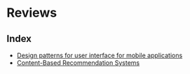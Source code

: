 # Reviews

## Index
 - [Design patterns for user interface for mobile applications](/Documentation/Reviews/_paper_1.md)
 - [Content-Based Recommendation Systems](/Documentation/Reviews/paper_2.md)